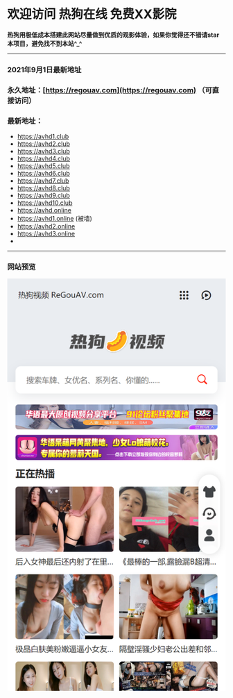 # 欢迎访问 热狗在线 免费XX影院

**热狗用极低成本搭建此网站尽量做到优质的观影体验，如果你觉得还不错请star 本项目，避免找不到本站^_^**

------------

### 2021年9月1日最新地址

### 永久地址：[https://regouav.com](https://regouav.com)  （可直接访问）

### 最新地址：
+ https://avhd1.club
+ https://avhd2.club
+ https://avhd3.club
+ https://avhd4.club
+ https://avhd5.club
+ https://avhd6.club
+ https://avhd7.club
+ https://avhd8.club
+ https://avhd9.club
+ https://avhd10.club
+ https://avhd.online
+ https://avhd1.online (被墙)
+ https://avhd2.online
+ https://avhd3.online
+ 

------------

### 网站预览

![热狗首页](https://raw.githubusercontent.com/avhotdog/regou/master/hotdog.png "热狗首页")
